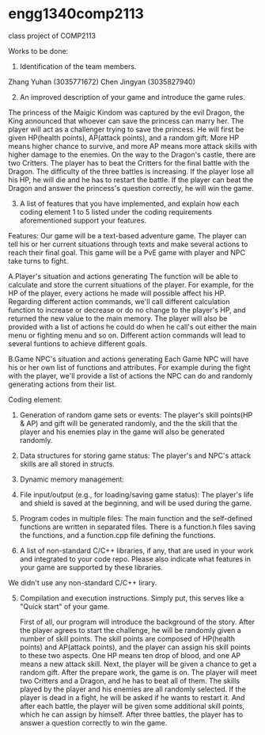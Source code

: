 # engg1340comp2113
class project of COMP2113

Works to be done:

1. Identification of the team members.

  Zhang Yuhan (3035771672)
  Chen Jingyan (3035827940)

2. An improved description of your game and introduce the game rules.

  The princess of the Maigic Kindom was captured by the evil Dragon, the King announced that whoever can save the princess can marry her. 
  The player will act as a challenger trying to save the princess. He will first be given HP(health points), AP(attack points), and a random gift. More HP means higher chance to survive, and more AP means more attack skills with higher damage to the enemies. 
  On the way to the Dragon's castle, there are two Critters. The player has to beat the Critters for the final battle with the Dragon. The difficulty of the three battles is increasing. If the player lose all his HP, he will die and he has to restart the battle. If the player can beat the Dragon and answer the princess's question correctly, he will win the game. 

3. A list of features that you have implemented, and explain how each coding element 1 to 5 listed under the coding requirements aforementioned support your features.

  Features: 
  Our game will be a text-based adventure game. The player can tell his or her current situations through texts and make several actions to reach their final goal. This game will be a PvE game with player and NPC take turns to fight.
  
  A.Player's situation and actions generating
  The function will be able to calculate and store the current situations of the player. For example, for the HP of the player, every actions he made will possible affect his HP. Regarding different action commands, we'll call different calculation function to increase or decrease or do no change to the player's HP, and returned the new value to the main memory.
  The player will also be provided with a list of actions he could do when he call's out either the main menu or fighting menu and so on. Different action commands will lead to several funtions to achieve different goals.
  
  B.Game NPC's situation and actions generating
  Each Game NPC will have his or her own list of functions and attributes. For example during the fight with the player, we'll provide a list of actions the NPC can do and randomly generating actions from their list. 

  Coding element:
  1. Generation of random game sets or events: The player's skill points(HP & AP) and gift will be generated randomly, and the the skill that the player and his enemies play in the game will also be generated randomly.
  2. Data structures for storing game status: The player's and NPC's attack skills are all stored in structs.
  3. Dynamic memory management: 
  4. File input/output (e.g., for loading/saving game status): The player's life and shield is saved at the beginning, and will be used during the game.
  5. Program codes in multiple files: The main function and the self-defined functions are written in separated files. There is a function.h files saving the functions, and a function.cpp file defining the functions.

4. A list of non-standard C/C++ libraries, if any, that are used in your work and integrated to your code repo. Please also indicate what features in your game are supported by these libraries.

  We didn't use any non-standard C/C++ lirary.

5. Compilation and execution instructions. Simply put, this serves like a "Quick start" of your game.

   First of all, our program will introduce the background of the story. After the player agrees to start the challenge, he will be randomly given a number of skill points. The skill points are composed of HP(health points) and AP(attack points), and the player can assign his skill points to these two aspects. One HP means ten drop of blood, and one AP means a new attack skill. Next, the player will be given a chance to get a random gift.
   After the prepare work, the game is on. The player will meet two Critters and a Dragon, and he has to beat all of them. The skills played by the player and his enemies are all randomly selected. If the player is dead in a fight, he will be asked if he wants to restart it. And after each battle, the player will be given some additional skill points, which he can assign by himself.
   After three battles, the player has to answer a question correctly to win the game.

